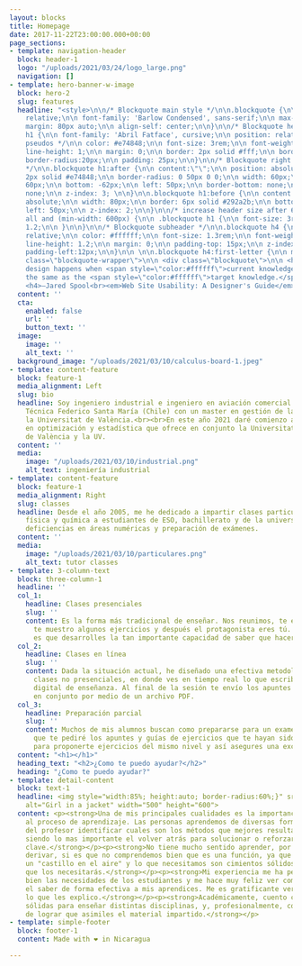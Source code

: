 ```yaml
---
layout: blocks
title: Homepage
date: 2017-11-22T23:00:00.000+00:00
page_sections:
- template: navigation-header
  block: header-1
  logo: "/uploads/2021/03/24/logo_large.png"
  navigation: []
- template: hero-banner-w-image
  block: hero-2
  slug: features
  headline: "<style>\n\n/* Blockquote main style */\n\n.blockquote {\n\n position:
    relative;\n\n font-family: 'Barlow Condensed', sans-serif;\n\n max-width: 620px;\n\n
    margin: 80px auto;\n\n align-self: center;\n\n}\n\n/* Blockquote header */\n\n.blockquote
    h1 {\n\n font-family: 'Abril Fatface', cursive;\n\n position: relative; /* for
    pseudos */\n\n color: #e74848;\n\n font-size: 3rem;\n\n font-weight: normal;\n\n
    line-height: 1;\n\n margin: 0;\n\n border: 2px solid #fff;\n\n border: solid 2px;\n\n
    border-radius:20px;\n\n padding: 25px;\n\n}\n\n/* Blockquote right double quotes
    */\n\n.blockquote h1:after {\n\n content:\"\";\n\n position: absolute;\n\n border:
    2px solid #e74848;\n\n border-radius: 0 50px 0 0;\n\n width: 60px;\n\n height:
    60px;\n\n bottom: -62px;\n\n left: 50px;\n\n border-bottom: none;\n\n border-left:
    none;\n\n z-index: 3; \n\n}\n\n.blockquote h1:before {\n\n content:\"\";\n\n position:
    absolute;\n\n width: 80px;\n\n border: 6px solid #292a2b;\n\n bottom: -3px;\n\n
    left: 50px;\n\n z-index: 2;\n\n}\n\n/* increase header size after 600px */\n\n@media
    all and (min-width: 600px) {\n\n .blockquote h1 {\n\n font-size: 3rem;\n\n line-height:
    1.2;\n\n }\n\n}\n\n/* Blockquote subheader */\n\n.blockquote h4 {\n\n position:
    relative;\n\n color: #ffffff;\n\n font-size: 1.3rem;\n\n font-weight: 400;\n\n
    line-height: 1.2;\n\n margin: 0;\n\n padding-top: 15px;\n\n z-index: 1;\n\n margin-left:150px;\n\n
    padding-left:12px;\n\n}\n\n \n\n.blockquote h4:first-letter {\n\n margin-left:-12px;\n\n}\n\n</style>\n\n<div
    class=\"blockquote-wrapper\">\n\n <div class=\"blockquote\">\n\n <h1>\n\n Intuitive
    design happens when <span style=\"color:#ffffff\">current knowledge</span> is
    the same as the <span style=\"color:#ffffff\">target knowledge.</span>\n\n </h1>\n\n
    <h4>—Jared Spool<br><em>Web Site Usability: A Designer's Guide</em></h4>\n\n </div>\n\n</div>"
  content: ''
  cta:
    enabled: false
    url: ''
    button_text: ''
  image:
    image: ''
    alt_text: ''
  background_image: "/uploads/2021/03/10/calculus-board-1.jpeg"
- template: content-feature
  block: feature-1
  media_alignment: Left
  slug: bio
  headline: Soy ingeniero industrial e ingeniero en aviación comercial de la Universidad
    Técnica Federico Santa María (Chile) con un master en gestión de la calidad en
    la Universitat de València.<br><br>En este año 2021 daré comienzo a un doctorado
    en optimización y estadística que ofrece en conjunto la Universitat Politécnica
    de València y la UV.
  content: ''
  media:
    image: "/uploads/2021/03/10/industrial.png"
    alt_text: ingeniería industrial
- template: content-feature
  block: feature-1
  media_alignment: Right
  slug: classes
  headline: Desde el año 2005, me he dedicado a impartir clases particulares de matemáticas,
    física y química a estudiantes de ESO, bachillerato y de la universidad para superar
    deficiencias en áreas numéricas y preparación de exámenes.
  content: ''
  media:
    image: "/uploads/2021/03/10/particulares.png"
    alt_text: tutor classes
- template: 3-column-text
  block: three-column-1
  headline: ''
  col_1:
    headline: Clases presenciales
    slug: ''
    content: Es la forma más tradicional de enseñar. Nos reunimos, te enseño la teoría,
      te muestro algunos ejercicios y después el protagonista eres tú. Lo más importante
      es que desarrolles la tan importante capacidad de saber que hacer en cada caso.
  col_2:
    headline: Clases en línea
    slug: ''
    content: Dada la situación actual, he diseñado una efectiva metodología de realizar
      clases no presenciales, en donde ves en tiempo real lo que escribo en mi dispositivo
      digital de enseñanza. Al final de la sesión te envío los apuntes que realicemos
      en conjunto por medio de un archivo PDF.
  col_3:
    headline: Preparación parcial
    slug: ''
    content: Muchos de mis alumnos buscan como prepararse para un examen. Es por esto
      que te pediré los apuntes y guías de ejercicios que te hayan sido entregados,
      para proponerte ejercicios del mismo nivel y así asegures una excelente calificación.​
  content: "<h1></h1>"
  heading_text: "<h2>¿Como te puedo ayudar?</h2>"
  heading: "¿Como te puedo ayudar?"
- template: detail-content
  block: text-1
  headline: <img style="width:85%; height:auto; border-radius:60%;}" src="https://profematesvalencia.net/uploads/1/3/5/5/135504880/marcel_orig.jpg"
    alt="Girl in a jacket" width="500" height="600">
  content: <p><strong>Una de mis principales cualidades es la importancia que le doy
    al proceso de aprendizaje. Las personas aprendemos de diversas formas y es labor
    del profesor identificar cuales son los métodos que mejores resultados generan,
    siendo lo mas importante el volver atrás para solucionar o reforzar algunos conceptos
    clave.</strong></p><p><strong>No tiene mucho sentido aprender, por ejemplo, a
    derivar, si es que no comprendemos bien que es una función, ya que no haríamos
    un "castillo en el aire" y lo que necesitamos son cimientos sólidos, te aseguro
    que los necesitarás.</strong></p><p><strong>Mi experiencia me ha permitido conocer
    bien las necesidades de los estudiantes y me hace muy feliz ver como logro traspasar
    el saber de forma efectiva a mis aprendices. Me es gratificante ver que comprenden
    lo que les explico.</strong></p><p><strong>Académicamente, cuento con bases muy
    sólidas para enseñar distintas disciplinas, y, profesionalmente, con la habilidad
    de lograr que asimiles el material impartido.</strong></p>
- template: simple-footer
  block: footer-1
  content: Made with ❤︎ in Nicaragua

---
```

